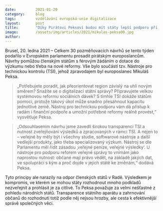 ```yaml
---
date:         2021-01-20
category:     blog
tags:         vzdělávání evropská-unie digitalizace
layout:       post
title:        "Díky Pirátovi Peksovi budou mít státy lepší podporu při zavádění reforem"
image:        /assets/img/articles/2021/mikulas-peksa00.jpg
author:       
---
```

 
 

Brusel, 20. ledna 2021 – Celkem 30 pozměňovacích návrhů se tento týden podařilo v Evropském parlamentu prosadit pirátským europoslancům. Návrhy pomůžou členským státům s férovým žádáním o dotace do výzkumu nebo třeba na nové reformy. Vše bylo součástí tzv. Nástroje pro technickou kontrolu (TSI), jehož zpravodajem byl europoslanec Mikuláš Peksa.

> „Potřebujete poradit, jak přeorientovat region závislý na uhlí novým směrem? Snažíte se o digitalizaci státní správy? Připravujete velkou systémovou reformu sociálních dávek? S tímhle TSI dokáže státům pomoci, protože takový úkol může snadno přesáhnout kapacitu jednotlivé země. Nástroj pro technickou podporu vám dá přístup k radám i finanční podpoře a umožní potřebné reformy reálně provést,“ vysvětluje Peksa.

> „Odsouhlasením návrhu jsme zavedli širokou transparenci TSI a nutnost zveřejňování výsledků a zpracovaných v rámci TSI. A nejen to – veřejné by měly být i všechny studie, softwarové nástroje a další vedlejší produkty, jako třeba specializovaný výzkum. Nástroj se dle Parlamentu měl řídit zásadou ‚veřejné peníze, veřejné výsledky‘. U nástroje pro podporu reforem veřejné správy to vnímám jako naprostou nutnost: občané mají právo vědět, na základě jakých dat, ve spolupráci s kým a proč dojde v jejich státě ke změnám,“ dodává Peksa.

Tyto principy ale narazily na odpor členských států v Radě. Výsledkem je kompromis, ve kterém se mohou státy rozhodnout mnoho podkladů nezveřejnit a prohlásit je za citlivé. To Peksa považuje za velmi nešťastné z pohledu národních států. Transparence státního aparátu a zahrnování občanů do rozhodnutí totiž podle něj nejsou hrozby, ale cesta k efektivnější správě společných věcí.
